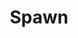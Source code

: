---
title: Spawn
issue: 6A
issue_nr: 6
full_title: "Payback, Part 1"
subtitle: ""
story_arc: Payback
crossover: ""
variant: A
publisher: Image Comics
creators: 
  - Todd McFarlane
release_date: Nov 1992
release_year: 1992
genre:
  - Action
  - Adventure
  - Horror
  - Super-Heroes
format: Comic
pages: 32
signed_by: ""
price: 1.95
---